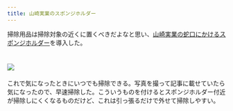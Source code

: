 ```yaml
---
title: 山崎実業のスポンジホルダー
---
```

掃除用品は掃除対象の近くに置くべきだよなと思い、[山崎実業の蛇口にかけるスポンジホルダー](https://www.amazon.co.jp/dp/B07MM4GC6P)を導入した。

![](https://lh4.googleusercontent.com/T8CCVPmvCjgssDkXMmeD_Hq1aJSyeluT_xCfkR21MEh1hW4FDOCiHNx-Q0bx8IxRUVhywH4lkcW4phgQqCGp8iUGlgWjJHW-JfrG9Cup_1mahUT55KwsbcCg3o5fMom-n98QNs8lYcqU-vXPdSqiAKZOVaPHfllLrOgpJrVDdAPxsjcd3BOMp5sgcdEI)
===================================================================================================================================================================================================================================

これで気になったときにいつでも掃除できる。写真を撮って記事に載せていたら気になったので、早速掃除した。こういうものを付けるとスポンジホルダー付近が掃除しにくくなるものだけど、これは引っ張るだけで外せて掃除しやすい。
